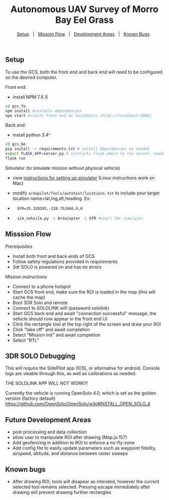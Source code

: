 
<h1 align="center">Autonomous UAV Survey of Morro Bay Eel Grass</h1>

<p align="center">
  <a href="#setup">Setup</a> &#xa0; | &#xa0;
  <a href="#misssion-flow">Mission Flow</a> &#xa0; | &#xa0;
  <a href="#future-development-areas">Development Areas</a> &#xa0; | &#xa0;
  <a href="#known-bugs">Known Bugs</a> &#xa0;
</p>

<br>

## Setup

To use the GCS, both the front end and back end will need to be configured on the desired computer.

Front end:
- install NPM 7.X.X
```bash
cd gcs_fe
npm install #installs dependencies
npm start #starts front end on localhosts (http://localhost:3000)
```
Back end:
- install python 3.4^
```bash
cd gcs_be
pip install -r requirements.txt # install dependencies as needed
export FLASK_APP=server.py # instructs flask where to run server, needs to be run every time
flask run
```

Simulator (to simulate mission without physical vehicle)

- view [instructions for setting up simulator](https://ardupilot.org/dev/docs/SITL-setup-landingpage.html#sitl-setup-landingpage) (Linux instructions work on Mac)

- modify `ardupilot/Tools/autotest/locations.txt` to include your target location name=lat,lng,alt,heading. Ex:
- ```
    EFR=35.329285,-120.752466,0,0
    ```
- ```bash
    sim_vehicle.py -v ArduCopter -L EFR #start the simulator
    ```

## Misssion Flow

Prerequisites
- Install both front and back ends of GCS
- Follow safety regulations provided in requirements
- 3dr SOLO is powered on and has no errors

Mission instructions
- Connect to a phone hotspot
- Start GCS front end, make sure the ROI is loaded in the map (this will cache the map)
- Boot 3DR Solo and remote
- Connect to SOLOLINK wifi (password sololink)
- Start GCS back end and await "connection successful" message, the vehicle should now appear in the front end UI
- Click the rectangle tool at the top right of the screen and draw your ROI
- Click "take off" and await completion
- Select "Mission Init" and await completion
- Select "RTL"

## 3DR SOLO Debugging
This will require the SidePilot app (IOS), or alternative for android. Console logs are vieable through this, as well as calibrations as needed.

THE SOLOLINK APP WILL NOT WORK!!!

Currently the vehicle is running OpenSolo 4.0, which is set as the golden version (factory default)
https://github.com/OpenSolo/OpenSolo/wiki#INSTALL_OPEN_SOLO_4

## Future Development Areas

- post processing and data collection
- allow user to manipulate ROI after drawing (Map.js:157)
- Add geofencing in addition to ROI to enforce a no-fly-zone
- Add config file to easily update parameters such as waypoint fidelity, airspeed, altitude, and distance between raster sweeps

## Known bugs

- After drawing ROI, tools will disapear as intended, however the current selected tool remains selected. Pressing escape immediately after drawing will prevent drawing further rectangles
